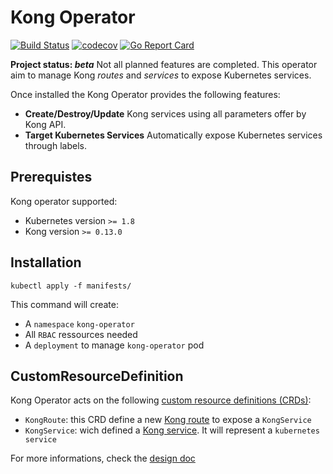 # Kong Operator

[![Build Status](https://travis-ci.org/Cdiscount/kong-operator.svg?branch=master)](https://travis-ci.org/Cdiscount/kong-operator)
[![codecov](https://codecov.io/gh/Cdiscount/kong-operator/branch/master/graph/badge.svg)](https://codecov.io/gh/Cdiscount/kong-operator)
[![Go Report Card](https://goreportcard.com/badge/github.com/Cdiscount/kong-operator)](https://goreportcard.com/report/github.com/Cdiscount/kong-operator)

**Project status: *beta*** Not all planned features are completed. This operator aim to manage Kong *routes* and *services* to expose Kubernetes services.

Once installed the Kong Operator provides the following features:
* **Create/Destroy/Update** Kong services using all parameters offer by Kong API.
* **Target Kubernetes Services** Automatically expose Kubernetes services through labels.

## Prerequistes
Kong operator supported:
* Kubernetes version `>= 1.8`
* Kong version `>= 0.13.0`

## Installation

```shell
kubectl apply -f manifests/
```

This command will create:
* A `namespace` `kong-operator`
* All `RBAC` ressources needed
* A `deployment` to manage `kong-operator` pod

## CustomResourceDefinition

Kong Operator acts on the following [custom resource definitions (CRDs)](https://kubernetes.io/docs/concepts/extend-kubernetes/api-extension/custom-resources/):
* `KongRoute`: this CRD define a new [Kong route](https://getkong.org/docs/0.13.x/admin-api/#route-object) to expose a `KongService`
* `KongService`: wich defined a [Kong service](https://getkong.org/docs/0.13.x/admin-api/#service-object). It will represent a `kubernetes service`

For more informations, check the [design doc](docs/design.md)

